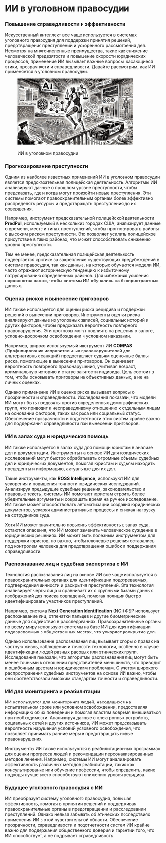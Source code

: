 # ИИ в уголовном правосудии

### Повышение справедливости и эффективности

Искусственный интеллект все чаще используется в системах уголовного правосудия для поддержки принятия решений, предотвращения преступлений и ускоренного рассмотрения дел. Несмотря на многочисленные преимущества, такие как снижение человеческой предвзятости и повышение скорости юридических процессов, применение ИИ вызывает важные вопросы, касающиеся этики, прозрачности и справедливости. Давайте рассмотрим, как ИИ применяется в уголовном правосудии.

<div align="left"><figure><img src="../../.gitbook/assets/ai-in-criminal-justice-min.png" alt="" width="375"><figcaption><p>ИИ в уголовном правосудии</p></figcaption></figure></div>

### Прогнозирование преступности

Одним из наиболее известных применений ИИ в уголовном правосудии является предсказательная полицейская деятельность. Алгоритмы ИИ анализируют данные о прошлом уровне преступности, чтобы предсказать, где и когда могут произойти новые преступления. Эти системы помогают правоохранительным органам более эффективно распределять ресурсы и предотвращать преступления до их совершения.

Например, инструмент предсказательной полицейской деятельности **PredPol**, используемый в нескольких городах США, анализирует данные о времени, месте и типах преступлений, чтобы прогнозировать районы с высоким риском преступности. Это позволяет усилить полицейское присутствие в таких районах, что может способствовать снижению уровня преступности.

Тем не менее, предсказательная полицейская деятельность подвергается критике за закрепление существующих предубеждений в системе правосудия, так как данные, на которых обучаются модели ИИ, часто отражают историческую тенденцию к избыточному патрулированию определенных районов. Для избежания усиления неравенства важно, чтобы системы ИИ обучались на беспристрастных данных.

### Оценка рисков и вынесение приговоров

ИИ также используется для оценки риска рецидива и поддержки решений о вынесении приговоров. Инструменты оценки риска анализируют данные из уголовных записей, социальных историй и других факторов, чтобы предсказать вероятность повторного правонарушения. Эти прогнозы могут повлиять на решения о залоге, условно-досрочном освобождении и условном наказании.

Например, широко используемый инструмент ИИ **COMPAS** (Профилирование исправительных правонарушителей для альтернативных санкций) предоставляет судьям оценочные баллы риска, помогающие в вынесении приговоров. Он оценивает вероятность повторного правонарушения, учитывая возраст, криминальную историю и статус занятости индивида. Цель состоит в том, чтобы основывать приговоры на объективных данных, а не на личных оценках.

Однако применение ИИ в оценке риска вызывает вопросы о прозрачности и справедливости. Исследования показали, что модели ИИ могут быть предвзяты против определенных демографических групп, что приводит к несправедливому отношению к отдельным лицам на основании факторов, таких как раса или социальный статус. Обеспечение прозрачности и подотчетности этих систем крайне важно для поддержания справедливости при вынесении приговоров.

### ИИ в залах суда и юридическая помощь

ИИ также используется в залах суда для помощи юристам в анализе дел и документации. Инструменты на основе ИИ для юридических исследований могут быстро обрабатывать огромные объемы судебных дел и юридических документов, помогая юристам и судьям находить прецеденты и информацию, актуальные для их дел.

Такие инструменты, как **ROSS Intelligence**, используют ИИ для ускорения и повышения точности юридических исследований. Анализируя предыдущие судебные решения, законодательство и правовые тексты, системы ИИ помогают юристам строить более убедительные аргументы и сокращать время на ручное исследование. ИИ также может способствовать автоматизации создания юридических документов, ускоряя административные процессы и снижая нагрузку на сотрудников суда.

Хотя ИИ может значительно повысить эффективность в залах суда, остаются опасения, что ИИ может заменить человеческое суждение в юридических решениях. ИИ может быть полезным инструментом для поддержки юристов, но важно, чтобы ключевые решения оставались под контролем человека для предотвращения ошибок и поддержания справедливости.

### Распознавание лиц и судебная экспертиза с ИИ

Технология распознавания лиц на основе ИИ все чаще используется в правоохранительных органах для идентификации подозреваемых, подтверждения личности и раскрытия преступлений. Эта технология анализирует черты лица и сравнивает их с крупными базами данных изображений для поиска совпадений, помогая полиции быстро идентифицировать участников преступлений.

Например, система **Next Generation Identification** (NGI) ФБР использует распознавание лиц, отпечатки пальцев и другие биометрические данные для содействия в расследованиях. Правоохранительные органы по всему миру используют системы на базе ИИ для идентификации подозреваемых в общественных местах, что ускоряет раскрытие дел.

Однако использование распознавания лиц вызывает споры о правах на частную жизнь, наблюдении и точности технологии, особенно в случае идентификации людей разных расовых или этнических групп. Исследования показали, что алгоритмы распознавания лиц могут быть менее точными в отношении представителей меньшинств, что приводит к ошибочным арестам и юридическим проблемам. С учетом широкого распространения судебных инструментов на основе ИИ важно, чтобы они соответствовали высоким стандартам точности и справедливости.

### ИИ для мониторинга и реабилитации

ИИ используется для мониторинга людей, находящихся на испытательном сроке или условном освобождении, предоставляя информацию об их поведении и помогая властям вовремя вмешиваться при необходимости. Анализируя данные с электронных устройств, социальных сетей и других источников, ИИ может предсказывать вероятность нарушения условий условного освобождения, что позволяет принимать ранние меры и предотвращать новые правонарушения.

Инструменты ИИ также используются в реабилитационных программах для оценки прогресса людей и рекомендации персонализированных методов лечения. Например, системы ИИ могут анализировать эффективность различных методов реабилитации, таких как консультирование или обучение профессии, чтобы определить, какие подходы лучше всего способствуют снижению уровня рецидива.

### Будущее уголовного правосудия с ИИ

ИИ преобразует систему уголовного правосудия, повышая эффективность, помогая в принятии решений и поддерживая правоохранительные органы в предотвращении и расследовании преступлений. Однако нельзя забывать об этических последствиях применения ИИ в этой чувствительной области. Обеспечение прозрачности, справедливости и подотчетности систем ИИ крайне важно для поддержания общественного доверия и гарантии того, что ИИ способствует, а не подрывает справедливость.
